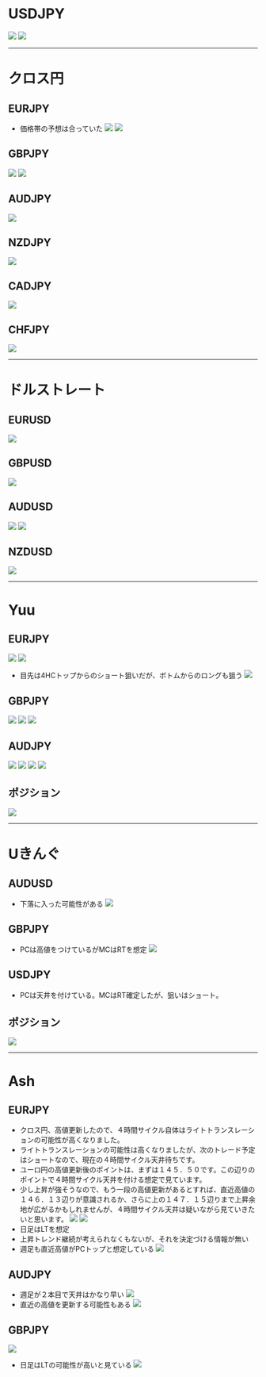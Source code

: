 # USDJPY
![](2022-12-14-08-23-13.png)
![](2022-12-14-08-25-47.png)

---
# クロス円
## EURJPY
- 価格帯の予想は合っていた
![](2022-12-14-08-27-00.png)
![](2022-12-14-08-30-06.png)

## GBPJPY
![](2022-12-14-08-30-31.png)
![](2022-12-14-08-33-01.png)

## AUDJPY
![](2022-12-14-08-33-38.png)

## NZDJPY
![](2022-12-14-08-34-11.png)

## CADJPY
![](2022-12-14-08-34-35.png)

## CHFJPY
![](2022-12-14-08-35-00.png)

---
# ドルストレート
## EURUSD
![](2022-12-14-08-37-51.png)

## GBPUSD
![](2022-12-14-08-38-34.png)

## AUDUSD
![](2022-12-14-08-39-11.png)
![](2022-12-14-08-40-25.png)

## NZDUSD
![](2022-12-14-08-41-00.png)

---
# Yuu
## EURJPY
![](2022-12-13-17-38-08.png)
![](2022-12-13-17-39-54.png)
- 目先は4HCトップからのショート狙いだが、ボトムからのロングも狙う
![](2022-12-13-17-40-51.png)

## GBPJPY
![](2022-12-13-17-43-02.png)
![](2022-12-13-17-44-09.png)
![](2022-12-13-17-44-42.png)

## AUDJPY
![](2022-12-13-17-45-18.png)
![](2022-12-13-17-45-58.png)
![](2022-12-13-18-04-02.png)
![](2022-12-13-18-05-15.png)

## ポジション
![](2022-12-13-18-12-46.png)

---
# Uきんぐ
## AUDUSD
- 下落に入った可能性がある
![](2022-12-13-18-15-29.png)

## GBPJPY
- PCは高値をつけているがMCはRTを想定
![](2022-12-13-18-30-29.png)

## USDJPY
- PCは天井を付けている。MCはRT確定したが、狙いはショート。

## ポジション
![](2022-12-13-18-26-24.png)

---
# Ash
## EURJPY
- クロス円、高値更新したので、４時間サイクル自体はライトトランスレーションの可能性が高くなりました。
- ライトトランスレーションの可能性は高くなりましたが、次のトレード予定はショートなので、現在の４時間サイクル天井待ちです。
- ユーロ円の高値更新後のポイントは、まずは１４５．５０です。この辺りのポイントで４時間サイクル天井を付ける想定で見ています。
- 少し上昇が強そうなので、もう一段の高値更新があるとすれば、直近高値の１４６．１３辺りが意識されるか、さらに上の１４７．１５辺りまで上昇余地が広がるかもしれませんが、４時間サイクル天井は疑いながら見ていきたいと思います。
![](2022-12-13-17-21-35.png)
![](2022-12-13-17-26-38.png)
- 日足はLTを想定
- 上昇トレンド継続が考えられなくもないが、それを決定づける情報が無い
- 週足も直近高値がPCトップと想定している
![](2022-12-13-17-27-54.png)

## AUDJPY
- 週足が２本目で天井はかなり早い
![](2022-12-13-17-31-12.png)
- 直近の高値を更新する可能性もある
![](2022-12-13-17-31-52.png)

## GBPJPY
![](2022-12-13-17-33-32.png)
- 日足はLTの可能性が高いと見ている
![](2022-12-13-17-34-27.png)

